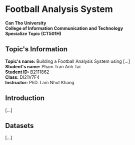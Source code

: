 # Football Analysis System
**Can Tho University** <br/>
**College of Information Communication and Technology** <br/>
**Specialize Topic (CT501H)**

## Topic's Information
**Topic's name:** Building a Football Analysis System using [...] <br/>
**Student's name:** Pham Tran Anh Tai <br/>
**Student ID:** B2111862 <br/>
**Class:** DI21V7F4 <br/>
**Instructor:** PhD. Lam Nhut Khang <br/>

## Introduction
[...] <br/>

## Datasets
[...] <br/>
